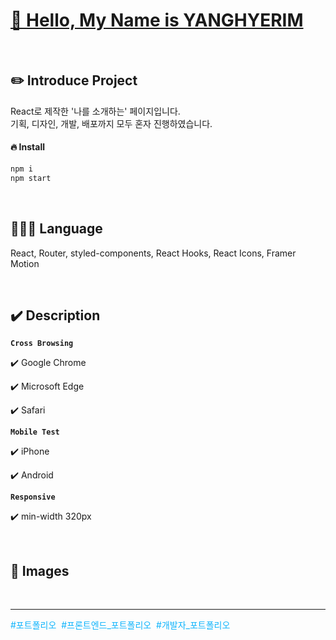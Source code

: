 # [🔗 Hello, My Name is YANGHYERIM]()

<br />

## ✏️ Introduce Project

React로 제작한 '나를 소개하는' 페이지입니다.  
기획, 디자인, 개발, 배포까지 모두 혼자 진행하였습니다.

#### 🔥 Install

```bash
npm i
npm start
```

<br />

## 👩🏻‍💻 Language

React, Router, styled-components, React Hooks, React Icons, Framer Motion

<br />

## ✔️ Description

**`Cross Browsing`**

✔️ Google Chrome

✔️ Microsoft Edge

✔️ Safari

**`Mobile Test`**

✔️ iPhone

✔️ Android

**`Responsive`**

✔️ min-width 320px

<br />

## 🌠 Images

<br />

---

<span style="color: #0EB4FC">#포트폴리오</span>&nbsp;
<span style="color: #0EB4FC">#프론트엔드\_포트폴리오</span>&nbsp;
<span style="color: #0EB4FC">#개발자\_포트폴리오</span>
